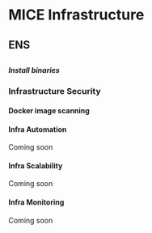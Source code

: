 # MICE Infrastructure

## ENS

## 

#### 

#### 

##### Install binaries

### Infrastructure Security

#### Docker image scanning

#### Infra Automation
Coming soon

#### Infra Scalability
Coming soon

#### Infra Monitoring
Coming soon



